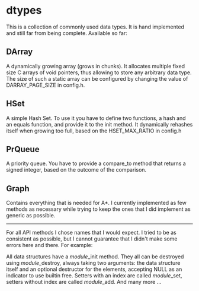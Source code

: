 # dtypes
This is a collection of commonly used data types. It is hand implemented and still far from being complete. Available so far:

## DArray

A dynamically growing array (grows in chunks). It allocates multiple fixed size C arrays of void pointers, thus allowing to store any arbitrary data type. The size of such a static array can be configured by changing the value of DARRAY_PAGE_SIZE in config.h.

## HSet

A simple Hash Set. To use it you have to define two functions, a hash and an equals function, and provide it to the init method. It dynamically rehashes itself when growing too full, based on the HSET_MAX_RATIO in config.h

## PrQueue

A priority queue. You have to provide a compare_to method that returns a signed integer, based on the outcome of the comparison.

## Graph

Contains everything that is needed for A*. I currently implemented as few methods as necessary while trying to keep the ones that I did implement as generic as possible.

----

For all API methods I chose names that I would expect. I tried to be as consistent as possible, but I cannot guarantee that I didn't make some errors here and there. For example:

All data structures have a *module*_init method. They all can be destroyed using *module*_destroy, always taking two arguments: the data structure itself and an optional destructor for the elements, accepting NULL as an indicator to use builtin free. Setters with an index are called *module*_set, setters without index are called *module*_add. And many more ...
